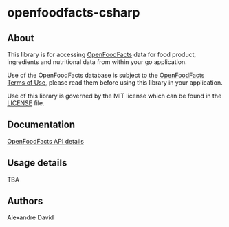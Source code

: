 # openfoodfacts-csharp

## About

This library is for accessing [OpenFoodFacts](http://world.openfoodfacts.org/) data for food product, ingredients and nutritional data from within your go application.

Use of the OpenFoodFacts database is subject to the [OpenFoodFacts Terms of Use](http://world.openfoodfacts.org/terms-of-use), please read them before using this library in your application.

Use of this library is governed by the MIT license which can be found in the [LICENSE](LICENSE) file.

## Documentation

[OpenFoodFacts API details](http://en.wiki.openfoodfacts.org/Project:API)

## Usage details

TBA

## Authors
Alexandre David
